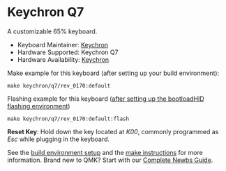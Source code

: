 # Keychron Q7

A customizable 65% keyboard.

* Keyboard Maintainer: [Keychron](https://github.com/keychron)
* Hardware Supported: Keychron Q7
* Hardware Availability: [Keychron](https://www.keychron.com)

Make example for this keyboard (after setting up your build environment):

    make keychron/q7/rev_0170:default

Flashing example for this keyboard ([after setting up the bootloadHID flashing environment](https://docs.qmk.fm/#/flashing_bootloadhid))

    make keychron/q7/rev_0170:default:flash

**Reset Key**: Hold down the key located at *K00*, commonly programmed as *Esc* while plugging in the keyboard.

See the [build environment setup](https://docs.qmk.fm/#/getting_started_build_tools) and the [make instructions](https://docs.qmk.fm/#/getting_started_make_guide) for more information. Brand new to QMK? Start with our [Complete Newbs Guide](https://docs.qmk.fm/#/newbs).

